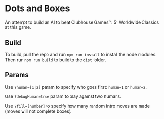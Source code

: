 # Dots and Boxes

An attempt to build an AI to beat [Clubhouse Games™: 51 Worldwide Classics](https://www.nintendo.com/us/store/products/clubhouse-games-51-worldwide-classics-switch/) at this game.

## Build

To build, pull the repo and run `npm run install` to install the node modules. Then run `npm run build` to build to the `dist` folder.

## Params

Use `?human=[1|2]` param to specify who goes first: `human=1` or `human=2`.

Use `?debugHuman=true` param to play against two humans.

Use `?fill=[number]` to specify how many random intro moves are made (moves will not complete boxes).
